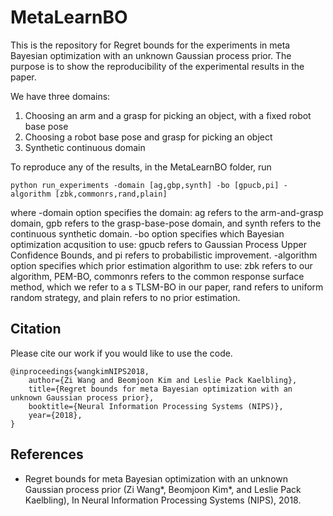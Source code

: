 # MetaLearnBO
This is the repository for Regret bounds for the experiments in
 meta Bayesian optimization with an unknown Gaussian process prior.
 The purpose is to show the reproducibility of 
 the experimental results in the paper.
 
 We have three domains:
 1. Choosing an arm and a grasp for picking an object, with a fixed robot base pose
 2. Choosing a robot base pose and grasp for picking an object
 3. Synthetic continuous domain
 
 To reproduce any of the results, in the MetaLearnBO folder, run
```
python run_experiments -domain [ag,gbp,synth] -bo [gpucb,pi] -algorithm [zbk,commonrs,rand,plain] 
```

where -domain option specifies the domain: ag refers to the arm-and-grasp domain, gpb refers to 
the grasp-base-pose domain, and synth refers to the continuous
synthetic domain. -bo option specifies which Bayesian optimization acqusition to use:
gpucb refers to Gaussian Process Upper Confidence Bounds, and pi refers to probabilistic improvement.
-algorithm option specifies which prior estimation algorithm to use: zbk refers to our algorithm,
PEM-BO, commonrs refers to the common response surface method, which we refer to a s
TLSM-BO in our paper, rand refers to uniform random strategy, and plain refers to no prior
estimation.

## Citation
Please cite our work if you would like to use the code.
```
@inproceedings{wangkimNIPS2018,
    author={Zi Wang and Beomjoon Kim and Leslie Pack Kaelbling},
    title={Regret bounds for meta Bayesian optimization with an unknown Gaussian process prior},
    booktitle={Neural Information Processing Systems (NIPS)},
    year={2018},
}
```

## References
* Regret bounds for meta Bayesian optimization with 
an unknown Gaussian process prior 
(Zi Wang*, Beomjoon Kim*, and Leslie Pack Kaelbling), 
In Neural Information Processing Systems (NIPS), 2018.
